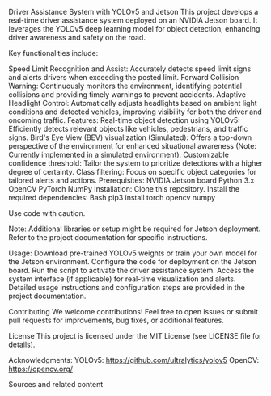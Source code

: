 Driver Assistance System with YOLOv5 and Jetson
This project develops a real-time driver assistance system deployed on an NVIDIA Jetson board. It leverages the YOLOv5 deep learning model for object detection, enhancing driver awareness and safety on the road.

Key functionalities include:

Speed Limit Recognition and Assist: Accurately detects speed limit signs and alerts drivers when exceeding the posted limit.
Forward Collision Warning: Continuously monitors the environment, identifying potential collisions and providing timely warnings to prevent accidents.
Adaptive Headlight Control: Automatically adjusts headlights based on ambient light conditions and detected vehicles, improving visibility for both the driver and oncoming traffic.
Features:
Real-time object detection using YOLOv5: Efficiently detects relevant objects like vehicles, pedestrians, and traffic signs.
Bird's Eye View (BEV) visualization (Simulated): Offers a top-down perspective of the environment for enhanced situational awareness (Note: Currently implemented in a simulated environment).
Customizable confidence threshold: Tailor the system to prioritize detections with a higher degree of certainty.
Class filtering: Focus on specific object categories for tailored alerts and actions.
Prerequisites:
NVIDIA Jetson board
Python 3.x
OpenCV
PyTorch
NumPy
Installation:
Clone this repository.
Install the required dependencies:
Bash
pip3 install torch opencv numpy   

Use code with caution.

Note: Additional libraries or setup might be required for Jetson deployment. Refer to the project documentation for specific instructions.

Usage:
Download pre-trained YOLOv5 weights or train your own model for the Jetson environment.
Configure the code for deployment on the Jetson board.
Run the script to activate the driver assistance system.
Access the system interface (if applicable) for real-time visualization and alerts.
Detailed usage instructions and configuration steps are provided in the project documentation.

Contributing
We welcome contributions! Feel free to open issues or submit pull requests for improvements, bug fixes, or additional features.

License
This project is licensed under the MIT License (see LICENSE file for details).   

Acknowledgments:
YOLOv5: https://github.com/ultralytics/yolov5
OpenCV: https://opencv.org/   

Sources and related content


